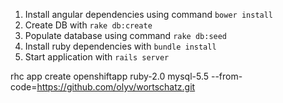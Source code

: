 1. Install angular dependencies using command `bower install`
2. Create DB with `rake db:create`
3. Populate database using command `rake db:seed`
4. Install ruby dependencies with `bundle install`
5. Start application with `rails server`

rhc app create openshiftapp ruby-2.0 mysql-5.5 --from-code=https://github.com/olyv/wortschatz.git
